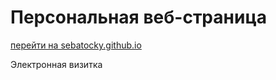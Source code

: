 # Персональная веб-страница
[перейти на sebatocky.github.io](http://sebatocky.github.io/ "sebatocky.github.io")

Электронная визитка

